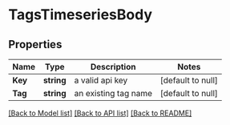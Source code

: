 # TagsTimeseriesBody

## Properties
Name | Type | Description | Notes
------------ | ------------- | ------------- | -------------
**Key** | **string** | a valid api key | [default to null]
**Tag** | **string** | an existing tag name | [default to null]

[[Back to Model list]](../README.md#documentation-for-models) [[Back to API list]](../README.md#documentation-for-api-endpoints) [[Back to README]](../README.md)

